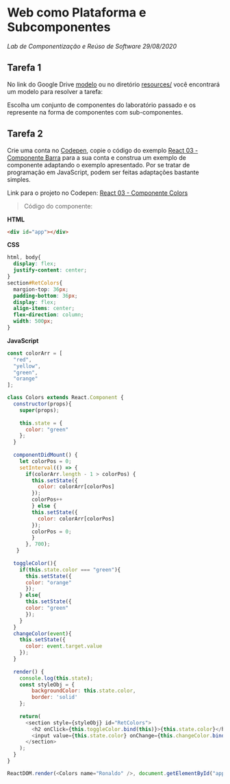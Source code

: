 
# Web como Plataforma e Subcomponentes
*Lab de Componentização e Reúso de Software 29/08/2020*

## Tarefa 1

No link do Google Drive [modelo](https://docs.google.com/presentation/d/1M3eM98yVZDYqfIaVog8pRs8b7ckVjEwDBPQ-lJ_V18U/edit?usp=sharing) ou no diretório [resources/](resources/) você encontrará um modelo para resolver a tarefa:

Escolha um conjunto de componentes do laboratório passado e os represente na forma de componentes com sub-componentes.

## Tarefa 2

Crie uma conta no [Codepen](https://codepen.io/), copie o código do exemplo [React 03 - Componente Barra](https://codepen.io/santanche/pen/KKzmbwR) para a sua conta e construa um exemplo de componente adaptando o exemplo apresentado. Por se tratar de programação em JavaScript, podem ser feitas adaptações bastante simples.

Link para o projeto no Codepen: [React 03 - Componente Colors](https://codepen.io/ronagalvao/pen/MWyOpwJ)

> Código do componente:
>
**HTML**
~~~html
<div id="app"></div>  
~~~

**CSS**
~~~css
html, body{
  display: flex;
  justify-content: center;
}
section#RetColors{
  margion-top: 36px;
  padding-bottom: 36px;
  display: flex;
  align-items: center;
  flex-direction: column;
  width: 500px;
}
~~~


**JavaScript**
~~~javascript
const colorArr = [
  "red",
  "yellow",
  "green",
  "orange"
];

class Colors extends React.Component {
  constructor(props){
    super(props);
    
    this.state = {
      color: "green"
    };
  }
  
  componentDidMount() {
    let colorPos = 0;
    setInterval(() => {
      if(colorArr.length - 1 > colorPos) {
        this.setState({
          color: colorArr[colorPos]
        }); 
        colorPos++
        } else {
        this.setState({
          color: colorArr[colorPos]
        }); 
        colorPos = 0;
        }
      }, 700);
   }
  
  toggleColor(){
    if(this.state.color === "green"){
      this.setState({
      color: "orange"
      });
    } else{
      this.setState({
      color: "green"
      });
    }
  }
  changeColor(event){
    this.setState({
      color: event.target.value
    });
  }
                  
  render() {
    console.log(this.state);
    const styleObj = {
        backgroundColor: this.state.color,
        border: 'solid'       
    };
      
    return(
      <section style={styleObj} id="RetColors">
        <h2 onClick={this.toggleColor.bind(this)}>{this.state.color}</h2>  
        <input value={this.state.color} onChange={this.changeColor.bind(this)}/>
      </section>
    );
  } 
}

ReactDOM.render(<Colors name="Ronaldo" />, document.getElementById("app"));
~~~
